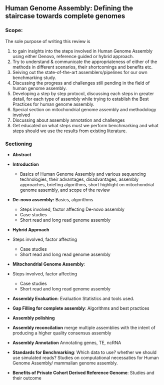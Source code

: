 ## Human Genome Assembly: Defining the staircase towards complete genomes

###  Scope: 
The sole purpose of writing this review is 
1. to gain insights into the steps involved in Human Genome Assembly using either Denovo, reference guided or hybrid approach.
2. Try to understand & communicate the appropriateness of either of the methods in different scenarios, their shortcomings and benefits etc.
3. Seiving out the state-of-the-art assemblers/pipelines for our own benchmarking study.
4. Discussing the progress and challenges still pending in the field of human genome assembly.
5. Developing a step by step protocol, discussing each steps in greater detail, for each type of assembly while trying to establish the Best Practices for human genome assembly.
6. Special section on mitochondrial genome assembly and methodology involved
7. Discussing about assembly annotation and challenges
8. Get educated on what steps must we perform benchmarking and what steps should we use the results from existing literature.

### Sectioning

 - **Abstract**
 - **Introduction**
	 - Basics of Human Genome Assembly and various sequencing technologies, their advantages, disadvantages, assembly approaches, briefing algorithms, short highlight on mitochondrial genome assembly, and scope of the review
	
 - **De-novo assembly:** Basics, algorithms
	 - Steps involved, factor affecting De-novo assembly
	 - Case studies
	 - Short read and long read genome assembly
 - **Hybrid Approach**
 - Steps involved, factor affecting
	 - Case studies
	 - Short read and long read genome assembly
 - **Mitochondrial Genome Assembly**: 
 - Steps involved, factor affecting
	 - Case studies
	 - Short read and long read genome assembly
 - **Assembly Evaluation**: Evaluation Statistics and tools used.  
 - **Gap Filling for complete assembly**: Algorithms and best practices
 - **Assembly polishing**
 - **Assembly reconcilation** merge multiple assemblies with the intent of producing a higher quality consensus assembly
 - **Assembly Annotation** Annotating genes, TE, ncRNA
 - **Standards for Benchmarking**: Which data to use? whether we should use simulated reads? Studies on computational necessaties for Human
   Genome Assembly/ mammalian genome assembly.
 - **Benefits of Private Cohort Derived Reference Genome**: Studies and their outcome
